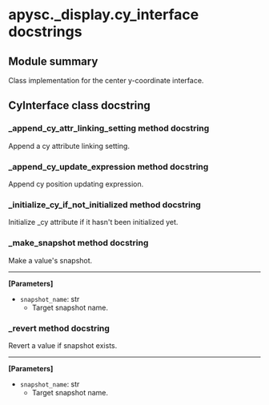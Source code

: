 # apysc._display.cy_interface docstrings

## Module summary

Class implementation for the center y-coordinate interface.

## CyInterface class docstring



### _append_cy_attr_linking_setting method docstring

Append a cy attribute linking setting.

### _append_cy_update_expression method docstring

Append cy position updating expression.

### _initialize_cy_if_not_initialized method docstring

Initialize _cy attribute if it hasn't been initialized yet.

### _make_snapshot method docstring

Make a value's snapshot.<hr>

**[Parameters]**

- `snapshot_name`: str
  - Target snapshot name.

### _revert method docstring

Revert a value if snapshot exists.<hr>

**[Parameters]**

- `snapshot_name`: str
  - Target snapshot name.
